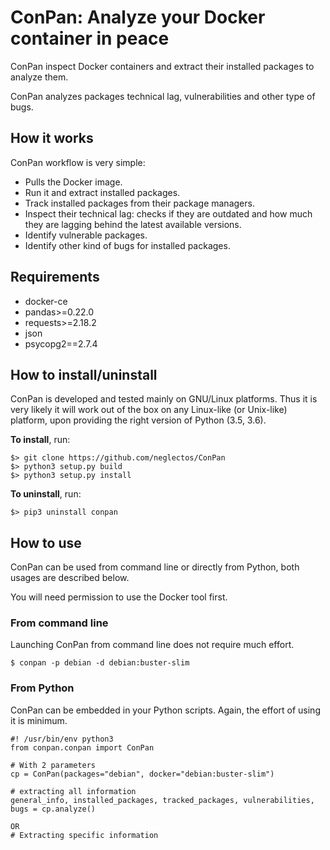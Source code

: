 # ConPan: Analyze your Docker container in peace

ConPan inspect Docker containers and extract their installed packages to analyze them. 

ConPan analyzes packages technical lag, vulnerabilities and other type of bugs.
## How it works
ConPan workflow is very simple:
- Pulls the Docker image.
- Run it and extract installed packages.
- Track installed packages from their package managers.
- Inspect their technical lag: checks if they are outdated and how much they are lagging behind the latest available versions.
- Identify vulnerable packages.
- Identify other kind of bugs for installed packages.


## Requirements
- docker-ce
- pandas>=0.22.0
- requests>=2.18.2
- json
- psycopg2==2.7.4

##  How to install/uninstall
ConPan is developed and tested mainly on GNU/Linux platforms. Thus it is very likely it will work out of the box
on any Linux-like (or Unix-like) platform, upon providing the right version of Python (3.5, 3.6).


**To install**, run:
```
$> git clone https://github.com/neglectos/ConPan
$> python3 setup.py build
$> python3 setup.py install
```

**To uninstall**, run:
```
$> pip3 uninstall conpan
```

## How to use

ConPan can be used from command line or directly from Python, both usages are described below.

You will need permission to use the Docker tool first.
### From command line
Launching ConPan from command line does not require much effort.

```
$ conpan -p debian -d debian:buster-slim
```

### From Python
ConPan can be embedded in your Python scripts. Again, the effort of using it is minimum.

```
#! /usr/bin/env python3
from conpan.conpan import ConPan

# With 2 parameters
cp = ConPan(packages="debian", docker="debian:buster-slim")

# extracting all information
general_info, installed_packages, tracked_packages, vulnerabilities, bugs = cp.analyze()

OR
# Extracting specific information


```